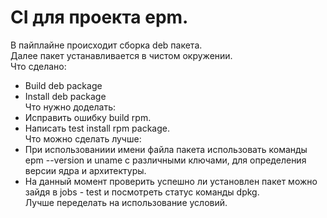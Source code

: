 # CI для проекта epm.  
В пайплайне происходит сборка deb пакета.  
Далее пакет устанавливается в чистом окружении.  
Что сделано:  
- Build deb package  
- Install deb package    
Что нужно доделать:  
- Исправить ошибку build rpm.  
- Написать test install rpm package.  
Что можно сделать лучше:  
- При использованиии имени файла пакета использовать команды  
epm --version и uname с различными ключами, 
для определения версии ядра и архитектуры.  
- На данный момент проверить успешно ли установлен пакет можно зайдя в jobs - test и посмотреть статус команды dpkg.  
Лучше переделать на использование условий.  

